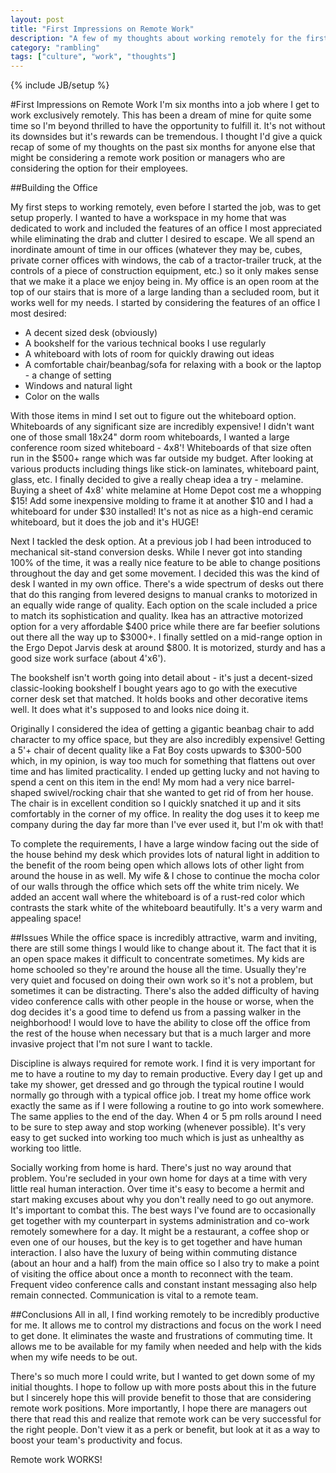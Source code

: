 ```yaml
---
layout: post
title: "First Impressions on Remote Work"
description: "A few of my thoughts about working remotely for the first time."
category: "rambling"
tags: ["culture", "work", "thoughts"]
---
```

{% include JB/setup %}

#First Impressions on Remote Work
I'm six months into a job where I get to work exclusively remotely.  This has been a dream of mine for quite some time so I'm beyond thrilled to have the opportunity to fulfill it.  It's not without its downsides but it's rewards can be tremendous.  I thought I'd give a quick recap of some of my thoughts on the past six months for anyone else that might be considering a remote work position or managers who are considering the option for their employees.

##Building the Office

My first steps to working remotely, even before I started the job, was to get setup properly.  I wanted to have a workspace in my home that was dedicated to work and included the features of an office I most appreciated while eliminating the drab and clutter I desired to escape.  We all spend an inordinate amount of time in our offices (whatever they may be, cubes, private corner offices with windows, the cab of a tractor-trailer truck, at the controls of a piece of construction equipment, etc.) so it only makes sense that we make it a place we enjoy being in.  My office is an open room at the top of our stairs that is more of a large landing than a secluded room, but it works well for my needs.  I started by considering the features of an office I most desired:


* A decent sized desk (obviously)
* A bookshelf for the various technical books I use regularly
* A whiteboard with lots of room for quickly drawing out ideas
* A comfortable chair/beanbag/sofa for relaxing with a book or the laptop - a change of setting
* Windows and natural light
* Color on the walls

With those items in mind I set out to figure out the whiteboard option.  Whiteboards of any significant size are incredibly expensive!  I didn't want one of those small 18x24" dorm room whiteboards, I wanted a large conference room sized whiteboard - 4x8'!  Whiteboards of that size often run in the $500+ range which was far outside my budget.  After looking at various products including things like stick-on laminates, whiteboard paint, glass, etc. I finally decided to give a really cheap idea a try - melamine.  Buying a sheet of 4x8' white melamine at Home Depot cost me a whopping $15!  Add some inexpensive molding to frame it at another $10 and I had a whiteboard for under $30 installed!  It's not as nice as a high-end ceramic whiteboard, but it does the job and it's HUGE!

Next I tackled the desk option.  At a previous job I had been introduced to mechanical sit-stand conversion desks.  While I never got into standing 100% of the time, it was a really nice feature to be able to change positions throughout the day and get some movement.  I decided this was the kind of desk I wanted in my own office.  There's a wide spectrum of desks out there that do this ranging from levered designs to manual cranks to motorized in an equally wide range of quality.  Each option on the scale included a price to match its sophistication and quality.  Ikea has an attractive motorized option for a very affordable $400 price while there are far beefier solutions out there all the way up to $3000+.  I finally settled on a mid-range option in the Ergo Depot Jarvis desk at around $800.  It is motorized, sturdy and has a good size work surface (about 4'x6').

The bookshelf isn't worth going into detail about - it's just a decent-sized classic-looking bookshelf I bought years ago to go with the executive corner desk set that matched.  It holds books and other decorative items well.  It does what it's supposed to and looks nice doing it.

Originally I considered the idea of getting a gigantic beanbag chair to add character to my office space, but they are also incredibly expensive!  Getting a 5'+ chair of decent quality like a Fat Boy costs upwards to $300-500 which, in my opinion, is way too much for something that flattens out over time and has limited practicality.  I ended up getting lucky and not having to spend a cent on this item in the end!  My mom had a very nice barrel-shaped swivel/rocking chair that she wanted to get rid of from her house.  The chair is in excellent condition so I quickly snatched it up and it sits comfortably in the corner of my office.  In reality the dog uses it to keep me company during the day far more than I've ever used it, but I'm ok with that!

To complete the requirements, I have a large window facing out the side of the house behind my desk which provides lots of natural light in addition to the benefit of the room being open which allows lots of other light from around the house in as well.  My wife & I chose to continue the mocha color of our walls through the office which sets off the white trim nicely.  We added an accent wall where the whiteboard is of a rust-red color which contrasts the stark white of the whiteboard beautifully.  It's a very warm and appealing space!

##Issues
While the office space is incredibly attractive, warm and inviting, there are still some things I would like to change about it.  The fact that it is an open space makes it difficult to concentrate sometimes.  My kids are home schooled so they're around the house all the time.  Usually they're very quiet and focused on doing their own work so it's not a problem, but sometimes it can be distracting.  There's also the added difficulty of having video conference calls with other people in the house or worse, when the dog decides it's a good time to defend us from a passing walker in the neighborhood!  I would love to have the ability to close off the office from the rest of the house when necessary but that is a much larger and more invasive project that I'm not sure I want to tackle.

Discipline is always required for remote work.  I find it is very important for me to have a routine to my day to remain productive.  Every day I get up and take my shower, get dressed and go through the typical routine I would normally go through with a typical office job.  I treat my home office work exactly the same as if I were following a routine to go into work somewhere.  The same applies to the end of the day.  When 4 or 5 pm rolls around I need to be sure to step away and stop working (whenever possible).  It's very easy to get sucked into working too much which is just as unhealthy as working too little.

Socially working from home is hard.  There's just no way around that problem.  You're secluded in your own home for days at a time with very little real human interaction.  Over time it's easy to become a hermit and start making excuses about why you don't really need to go out anymore.  It's important to combat this.  The best ways I've found are to occasionally get together with my counterpart in systems administration and co-work remotely somewhere for a day.  It might be a restaurant, a coffee shop or even one of our houses, but the key is to get together and have human interaction.  I also have the luxury of being within commuting distance (about an hour and a half) from the main office so I also try to make a point of visiting the office about once a month to reconnect with the team.  Frequent video conference calls and constant instant messaging also help remain connected.  Communication is vital to a remote team.

##Conclusions
All in all, I find working remotely to be incredibly productive for me.  It allows me to control my distractions and focus on the work I need to get done.  It eliminates the waste and frustrations of commuting time.  It allows me to be available for my family when needed and help with the kids when my wife needs to be out.

There's so much more I could write, but I wanted to get down some of my initial thoughts.  I hope to follow up with more posts about this in the future but I sincerely hope this will provide benefit to those that are considering remote work positions.  More importantly, I hope there are managers out there that read this and realize that remote work can be very successful for the right people.  Don't view it as a perk or benefit, but look at it as a way to boost your team's productivity and focus.

Remote work WORKS!
